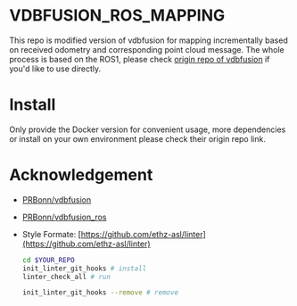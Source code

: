 # VDBFUSION_ROS_MAPPING

This repo is modified version of vdbfusion for mapping incrementally based on received odometry and corresponding point cloud message. The whole process is based on the ROS1, please check [origin repo of vdbfusion](https://github.com/PRBonn/vdbfusion) if you'd like to use directly.

# Install

Only provide the Docker version for convenient  usage, more dependencies or install on your own environment please check their origin repo link.



# Acknowledgement

- [PRBonn/vdbfusion](https://github.com/PRBonn/vdbfusion)

- [PRBonn/vdbfusion_ros](https://github.com/PRBonn/vdbfusion_ros)

- Style Formate: [https://github.com/ethz-asl/linter](https://github.com/ethz-asl/linter)

  ```bash
  cd $YOUR_REPO
  init_linter_git_hooks # install
  linter_check_all # run
  
  init_linter_git_hooks --remove # remove
  ```
